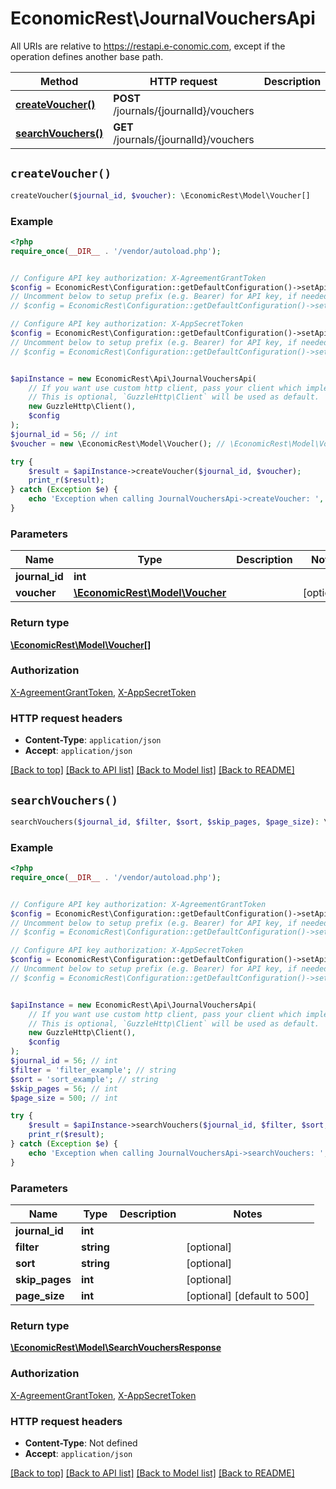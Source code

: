 # EconomicRest\JournalVouchersApi

All URIs are relative to https://restapi.e-conomic.com, except if the operation defines another base path.

| Method | HTTP request | Description |
| ------------- | ------------- | ------------- |
| [**createVoucher()**](JournalVouchersApi.md#createVoucher) | **POST** /journals/{journalId}/vouchers |  |
| [**searchVouchers()**](JournalVouchersApi.md#searchVouchers) | **GET** /journals/{journalId}/vouchers |  |


## `createVoucher()`

```php
createVoucher($journal_id, $voucher): \EconomicRest\Model\Voucher[]
```



### Example

```php
<?php
require_once(__DIR__ . '/vendor/autoload.php');


// Configure API key authorization: X-AgreementGrantToken
$config = EconomicRest\Configuration::getDefaultConfiguration()->setApiKey('X-AgreementGrantToken', 'YOUR_API_KEY');
// Uncomment below to setup prefix (e.g. Bearer) for API key, if needed
// $config = EconomicRest\Configuration::getDefaultConfiguration()->setApiKeyPrefix('X-AgreementGrantToken', 'Bearer');

// Configure API key authorization: X-AppSecretToken
$config = EconomicRest\Configuration::getDefaultConfiguration()->setApiKey('X-AppSecretToken', 'YOUR_API_KEY');
// Uncomment below to setup prefix (e.g. Bearer) for API key, if needed
// $config = EconomicRest\Configuration::getDefaultConfiguration()->setApiKeyPrefix('X-AppSecretToken', 'Bearer');


$apiInstance = new EconomicRest\Api\JournalVouchersApi(
    // If you want use custom http client, pass your client which implements `GuzzleHttp\ClientInterface`.
    // This is optional, `GuzzleHttp\Client` will be used as default.
    new GuzzleHttp\Client(),
    $config
);
$journal_id = 56; // int
$voucher = new \EconomicRest\Model\Voucher(); // \EconomicRest\Model\Voucher

try {
    $result = $apiInstance->createVoucher($journal_id, $voucher);
    print_r($result);
} catch (Exception $e) {
    echo 'Exception when calling JournalVouchersApi->createVoucher: ', $e->getMessage(), PHP_EOL;
}
```

### Parameters

| Name | Type | Description  | Notes |
| ------------- | ------------- | ------------- | ------------- |
| **journal_id** | **int**|  | |
| **voucher** | [**\EconomicRest\Model\Voucher**](../Model/Voucher.md)|  | [optional] |

### Return type

[**\EconomicRest\Model\Voucher[]**](../Model/Voucher.md)

### Authorization

[X-AgreementGrantToken](../../README.md#X-AgreementGrantToken), [X-AppSecretToken](../../README.md#X-AppSecretToken)

### HTTP request headers

- **Content-Type**: `application/json`
- **Accept**: `application/json`

[[Back to top]](#) [[Back to API list]](../../README.md#endpoints)
[[Back to Model list]](../../README.md#models)
[[Back to README]](../../README.md)

## `searchVouchers()`

```php
searchVouchers($journal_id, $filter, $sort, $skip_pages, $page_size): \EconomicRest\Model\SearchVouchersResponse
```



### Example

```php
<?php
require_once(__DIR__ . '/vendor/autoload.php');


// Configure API key authorization: X-AgreementGrantToken
$config = EconomicRest\Configuration::getDefaultConfiguration()->setApiKey('X-AgreementGrantToken', 'YOUR_API_KEY');
// Uncomment below to setup prefix (e.g. Bearer) for API key, if needed
// $config = EconomicRest\Configuration::getDefaultConfiguration()->setApiKeyPrefix('X-AgreementGrantToken', 'Bearer');

// Configure API key authorization: X-AppSecretToken
$config = EconomicRest\Configuration::getDefaultConfiguration()->setApiKey('X-AppSecretToken', 'YOUR_API_KEY');
// Uncomment below to setup prefix (e.g. Bearer) for API key, if needed
// $config = EconomicRest\Configuration::getDefaultConfiguration()->setApiKeyPrefix('X-AppSecretToken', 'Bearer');


$apiInstance = new EconomicRest\Api\JournalVouchersApi(
    // If you want use custom http client, pass your client which implements `GuzzleHttp\ClientInterface`.
    // This is optional, `GuzzleHttp\Client` will be used as default.
    new GuzzleHttp\Client(),
    $config
);
$journal_id = 56; // int
$filter = 'filter_example'; // string
$sort = 'sort_example'; // string
$skip_pages = 56; // int
$page_size = 500; // int

try {
    $result = $apiInstance->searchVouchers($journal_id, $filter, $sort, $skip_pages, $page_size);
    print_r($result);
} catch (Exception $e) {
    echo 'Exception when calling JournalVouchersApi->searchVouchers: ', $e->getMessage(), PHP_EOL;
}
```

### Parameters

| Name | Type | Description  | Notes |
| ------------- | ------------- | ------------- | ------------- |
| **journal_id** | **int**|  | |
| **filter** | **string**|  | [optional] |
| **sort** | **string**|  | [optional] |
| **skip_pages** | **int**|  | [optional] |
| **page_size** | **int**|  | [optional] [default to 500] |

### Return type

[**\EconomicRest\Model\SearchVouchersResponse**](../Model/SearchVouchersResponse.md)

### Authorization

[X-AgreementGrantToken](../../README.md#X-AgreementGrantToken), [X-AppSecretToken](../../README.md#X-AppSecretToken)

### HTTP request headers

- **Content-Type**: Not defined
- **Accept**: `application/json`

[[Back to top]](#) [[Back to API list]](../../README.md#endpoints)
[[Back to Model list]](../../README.md#models)
[[Back to README]](../../README.md)
